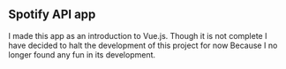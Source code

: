 ## Spotify API app

I made this app as an introduction to Vue.js. Though it is not complete I have decided to halt the development of this project for now Because I no longer found any fun in its development.
